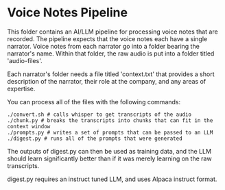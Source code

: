 # Voice Notes Pipeline

This folder contains an AI/LLM pipeline for processing voice notes that are
recorded. The pipeline expects that the voice notes each have a single
narrator. Voice notes from each narrator go into a folder bearing the
narrator's name. Within that folder, the raw audio is put into a folder titled
'audio-files'.

Each narrator's folder needs a file titled 'context.txt' that provides a short
description of the narrator, their role at the company, and any areas of
expertise.

You can process all of the files with the following commands:
```
./convert.sh # calls whisper to get transcripts of the audio
./chunk.py # breaks the transcripts into chunks that can fit in the context window
./prompts.py # writes a set of prompts that can be passed to an LLM
./digest.py # runs all of the prompts that were generated
```

The outputs of digest.py can then be used as training data, and the LLM should
learn significantly better than if it was merely learning on the raw
transcripts.

digest.py requires an instruct tuned LLM, and uses Alpaca instruct format.
